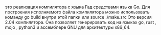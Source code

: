это реализация компилятора с языка Гад средствами языка Go. Для построения исполняемого файла компилятора можно использовать команду go build внутри этой папки или source ./make.src 
Это версия 2.04 компилятора. Она позволяет генерировать код на языках go, rust , mojo , python3 и ассемблере GNU для архитектуры x86_64.
